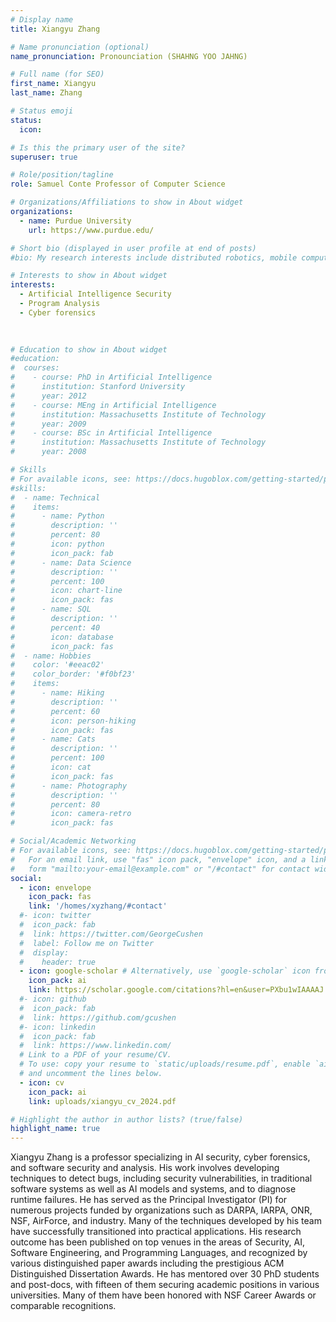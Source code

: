 ```yaml
---
# Display name
title: Xiangyu Zhang

# Name pronunciation (optional)
name_pronunciation: Pronounciation (SHAHNG YOO JAHNG) 

# Full name (for SEO)
first_name: Xiangyu
last_name: Zhang

# Status emoji
status:
  icon: 

# Is this the primary user of the site?
superuser: true

# Role/position/tagline
role: Samuel Conte Professor of Computer Science

# Organizations/Affiliations to show in About widget
organizations:
  - name: Purdue University
    url: https://www.purdue.edu/

# Short bio (displayed in user profile at end of posts)
#bio: My research interests include distributed robotics, mobile computing and programmable matter.

# Interests to show in About widget
interests:
  - Artificial Intelligence Security
  - Program Analysis
  - Cyber forensics
  
  

# Education to show in About widget
#education:
#  courses:
#    - course: PhD in Artificial Intelligence
#      institution: Stanford University
#      year: 2012
#    - course: MEng in Artificial Intelligence
#      institution: Massachusetts Institute of Technology
#      year: 2009
#    - course: BSc in Artificial Intelligence
#      institution: Massachusetts Institute of Technology
#      year: 2008

# Skills
# For available icons, see: https://docs.hugoblox.com/getting-started/page-builder/#icons
#skills:
#  - name: Technical
#    items:
#      - name: Python
#        description: ''
#        percent: 80
#        icon: python
#        icon_pack: fab
#      - name: Data Science
#        description: ''
#        percent: 100
#        icon: chart-line
#        icon_pack: fas
#      - name: SQL
#        description: ''
#        percent: 40
#        icon: database
#        icon_pack: fas
#  - name: Hobbies
#    color: '#eeac02'
#    color_border: '#f0bf23'
#    items:
#      - name: Hiking
#        description: ''
#        percent: 60
#        icon: person-hiking
#        icon_pack: fas
#      - name: Cats
#        description: ''
#        percent: 100
#        icon: cat
#        icon_pack: fas
#      - name: Photography
#        description: ''
#        percent: 80
#        icon: camera-retro
#        icon_pack: fas

# Social/Academic Networking
# For available icons, see: https://docs.hugoblox.com/getting-started/page-builder/#icons
#   For an email link, use "fas" icon pack, "envelope" icon, and a link in the
#   form "mailto:your-email@example.com" or "/#contact" for contact widget.
social:
  - icon: envelope
    icon_pack: fas
    link: '/homes/xyzhang/#contact'
  #- icon: twitter
  #  icon_pack: fab
  #  link: https://twitter.com/GeorgeCushen
  #  label: Follow me on Twitter
  #  display:
  #    header: true
  - icon: google-scholar # Alternatively, use `google-scholar` icon from `ai` icon pack
    icon_pack: ai
    link: https://scholar.google.com/citations?hl=en&user=PXbu1wIAAAAJ
  #- icon: github
  #  icon_pack: fab
  #  link: https://github.com/gcushen
  #- icon: linkedin
  #  icon_pack: fab
  #  link: https://www.linkedin.com/
  # Link to a PDF of your resume/CV.
  # To use: copy your resume to `static/uploads/resume.pdf`, enable `ai` icons in `params.yaml`,
  # and uncomment the lines below.
  - icon: cv
    icon_pack: ai
    link: uploads/xiangyu_cv_2024.pdf

# Highlight the author in author lists? (true/false)
highlight_name: true
---
```


Xiangyu Zhang is a professor specializing in AI security, cyber forensics, and software security and analysis. His work involves developing techniques to detect bugs, including security vulnerabilities, in traditional software systems as well as AI models and systems, and to diagnose runtime failures. He has served as the Principal Investigator (PI) for numerous projects funded by organizations such as DARPA, IARPA, ONR, NSF, AirForce, and industry. Many of the techniques developed by his team have successfully transitioned into practical applications. His research outcome has been published on top venues in the areas of Security, AI, Software Engineering, and Programming Languages, and recognized by various distinguished paper awards including the prestigious ACM Distinguished Dissertation Awards. He has mentored over 30 PhD students and post-docs, with fifteen of them securing academic positions in various universities. Many of them have been honored with NSF Career Awards or comparable recognitions. 
